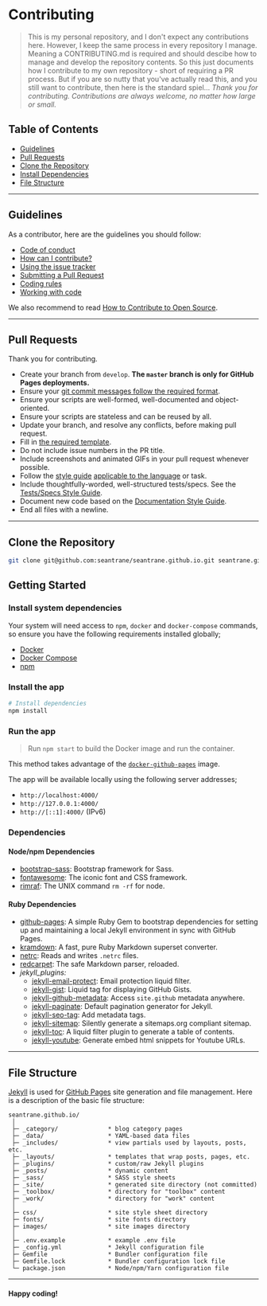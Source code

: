 # Contributing

> This is my personal repository, and I don't expect any contributions here. However, I keep the same process in every repository I manage. Meaning a CONTRIBUTING.md is required and should descibe how to manage and develop the repository contents. So this just documents how I contribute to my own repository - short of requiring a PR process. But if you are so nutty that you've actually read this, and you still want to contribute, then here is the standard spiel... _Thank you for contributing. Contributions are always welcome, no matter how large or small._

## Table of Contents

- [Guidelines](#guidelines)
- [Pull Requests](#pull-requests)
- [Clone the Repository](#clone-repo)
- [Install Dependencies](#install-dependencies)
- [File Structure](#file-structure)

---

## Guidelines <a id="guidelines"></a>

As a contributor, here are the guidelines you should follow:

- [Code of conduct](https://github.com/seantrane/engineering/blob/master/CODE_OF_CONDUCT.md)
- [How can I contribute?](https://github.com/seantrane/engineering/blob/master/CONTRIBUTING.md#how-can-i-contribute)
- [Using the issue tracker](https://github.com/seantrane/engineering/blob/master/CONTRIBUTING.md#using-the-issue-tracker)
- [Submitting a Pull Request](https://github.com/seantrane/engineering/blob/master/CONTRIBUTING.md#submitting-a-pull-request)
- [Coding rules](https://github.com/seantrane/engineering/blob/master/CONTRIBUTING.md#coding-rules)
- [Working with code](https://github.com/seantrane/engineering/blob/master/CONTRIBUTING.md#working-with-code)

We also recommend to read [How to Contribute to Open Source](https://opensource.guide/how-to-contribute).

---

## Pull Requests <a id="pull-requests"></a>

Thank you for contributing.

- Create your branch from `develop`. **The `master` branch is only for GitHub Pages deployments.**
- Ensure your [git commit messages follow the required format](https://github.com/seantrane/engineering/blob/master/STYLE_GUIDES.md#git-commit-messages).
- Ensure your scripts are well-formed, well-documented and object-oriented.
- Ensure your scripts are stateless and can be reused by all.
- Update your branch, and resolve any conflicts, before making pull request.
- Fill in [the required template](https://github.com/seantrane/engineering/blob/master/PULL_REQUEST_TEMPLATE.md).
- Do not include issue numbers in the PR title.
- Include screenshots and animated GIFs in your pull request whenever possible.
- Follow the [style guide](https://github.com/seantrane/engineering/blob/master/STYLE_GUIDES.md) [applicable to the language](https://github.com/seantrane/engineering/blob/master/STYLE_GUIDES.md#languages) or task.
- Include thoughtfully-worded, well-structured tests/specs. See the [Tests/Specs Style Guide](https://github.com/seantrane/engineering/blob/master/STYLE_GUIDES.md#tests).
- Document new code based on the [Documentation Style Guide](https://github.com/seantrane/engineering/blob/master/STYLE_GUIDES.md#documentation).
- End all files with a newline.

---

## Clone the Repository <a id="clone-repo"></a>

```bash
git clone git@github.com:seantrane/seantrane.github.io.git seantrane.github.io && cd seantrane.github.io
```

## Getting Started <a id="getting-started"></a>

### Install system dependencies <a id="install-system-dependencies"></a>

Your system will need access to `npm`, `docker` and `docker-compose` commands, so ensure you have the following requirements installed globally;

- [Docker](https://www.docker.com/products/docker-desktop)
- [Docker Compose](https://docs.docker.com/compose/install/)
- [npm](https://www.npmjs.com/)

### Install the app <a id="install-the-app"></a>

```bash
# Install dependencies
npm install
```

### Run the app <a id="run-the-app"></a>

> Run `npm start` to build the Docker image and run the container.

This method takes advantage of the [`docker-github-pages`](https://github.com/Starefossen/docker-github-pages) image.

The app will be available locally using the following server addresses;

- `http://localhost:4000/`
- `http://127.0.0.1:4000/`
- `http://[::1]:4000/` (IPv6)

### Dependencies <a id="dependencies"></a>

#### Node/npm Dependencies <a id="node-dependencies"></a>

- [bootstrap-sass](https://github.com/twbs/bootstrap-sass): Bootstrap framework for Sass.
- [fontawesome](https://github.com/FortAwesome/Font-Awesome): The iconic font and CSS framework.
- [rimraf](https://github.com/isaacs/rimraf): The UNIX command `rm -rf` for node.

#### Ruby Dependencies <a id="ruby-dependencies"></a>

- [github-pages](https://github.com/github/pages-gem): A simple Ruby Gem to bootstrap dependencies for setting up and maintaining a local Jekyll environment in sync with GitHub Pages.
- [kramdown](https://github.com/gettalong/kramdown): A fast, pure Ruby Markdown superset converter.
- [netrc](https://github.com/heroku/netrc): Reads and writes `.netrc` files.
- [redcarpet](https://github.com/vmg/redcarpet): The safe Markdown parser, reloaded.
- *jekyll_plugins:*
  - [jekyll-email-protect](https://github.com/vwochnik/jekyll-email-protect): Email protection liquid filter.
  - [jekyll-gist](https://github.com/jekyll/jekyll-gist): Liquid tag for displaying GitHub Gists.
  - [jekyll-github-metadata](https://github.com/jekyll/github-metadata): Access `site.github` metadata anywhere.
  - [jekyll-paginate](https://github.com/jekyll/jekyll-paginate): Default pagination generator for Jekyll.
  - [jekyll-seo-tag](https://github.com/jekyll/jekyll-seo-tag): Add metadata tags.
  - [jekyll-sitemap](https://github.com/jekyll/jekyll-sitemap): Silently generate a sitemaps.org compliant sitemap.
  - [jekyll-toc](https://github.com/toshimaru/jekyll-toc): A liquid filter plugin to generate a table of contents.
  - [jekyll-youtube](https://github.com/dommmel/jekyll-youtube): Generate embed html snippets for Youtube URLs.

---

## File Structure <a id="file-structure"></a>

[Jekyll](https://jekyllrb.com/) is used for [GitHub Pages](https://pages.github.com/) site generation and file management. Here is a description of the basic file structure:

```text
seantrane.github.io/
 │
 ├─ _category/              * blog category pages
 ├─ _data/                  * YAML-based data files
 ├─ _includes/              * view partials used by layouts, posts, etc.
 ├─ _layouts/               * templates that wrap posts, pages, etc.
 ├─ _plugins/               * custom/raw Jekyll plugins
 ├─ _posts/                 * dynamic content
 ├─ _sass/                  * SASS style sheets
 ├─ _site/                  * generated site directory (not committed)
 ├─ _toolbox/               * directory for "toolbox" content
 ├─ _work/                  * directory for "work" content
 │
 ├─ css/                    * site style sheet directory
 ├─ fonts/                  * site fonts directory
 ├─ images/                 * site images directory
 │
 ├─ .env.example            * example .env file
 ├─ _config.yml             * Jekyll configuration file
 ├─ Gemfile                 * Bundler configuration file
 ├─ Gemfile.lock            * Bundler configuration lock file
 └─ package.json            * Node/npm/Yarn configuration file
```

---

#### Happy coding!
